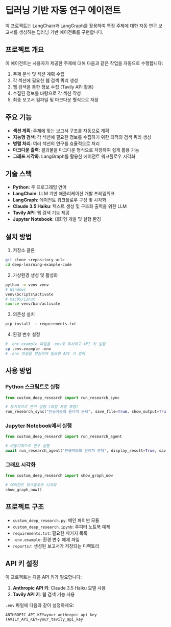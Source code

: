 # 딥러닝 기반 자동 연구 에이전트

이 프로젝트는 LangChain과 LangGraph를 활용하여 특정 주제에 대한 자동 연구 보고서를 생성하는 딥러닝 기반 에이전트를 구현합니다.

## 프로젝트 개요

이 에이전트는 사용자가 제공한 주제에 대해 다음과 같은 작업을 자동으로 수행합니다:

1. 주제 분석 및 섹션 계획 수립
2. 각 섹션에 필요한 웹 검색 쿼리 생성
3. 웹 검색을 통한 정보 수집 (Tavily API 활용)
4. 수집된 정보를 바탕으로 각 섹션 작성
5. 최종 보고서 컴파일 및 마크다운 형식으로 저장

## 주요 기능

- **섹션 계획**: 주제에 맞는 보고서 구조를 자동으로 계획
- **지능형 검색**: 각 섹션에 필요한 정보를 수집하기 위한 최적의 검색 쿼리 생성
- **병렬 처리**: 여러 섹션의 연구를 효율적으로 처리
- **마크다운 출력**: 결과물을 마크다운 형식으로 저장하여 쉽게 활용 가능
- **그래프 시각화**: LangGraph를 활용한 에이전트 워크플로우 시각화

## 기술 스택

- **Python**: 주 프로그래밍 언어
- **LangChain**: LLM 기반 애플리케이션 개발 프레임워크
- **LangGraph**: 에이전트 워크플로우 구성 및 시각화
- **Claude 3.5 Haiku**: 텍스트 생성 및 구조화 출력을 위한 LLM
- **Tavily API**: 웹 검색 기능 제공
- **Jupyter Notebook**: 대화형 개발 및 실행 환경

## 설치 방법

1. 저장소 클론
```bash
git clone <repository-url>
cd deep-learning-example-code
```

2. 가상환경 생성 및 활성화
```bash
python -m venv venv
# Windows
venv\Scripts\activate
# macOS/Linux
source venv/bin/activate
```

3. 의존성 설치
```bash
pip install -r requirements.txt
```

4. 환경 변수 설정
```bash
# .env.example 파일을 .env로 복사하고 API 키 설정
cp .env.example .env
# .env 파일을 편집하여 필요한 API 키 입력
```

## 사용 방법

### Python 스크립트로 실행

```python
from custom_deep_research import run_research_sync

# 동기적으로 연구 실행 (파일 저장 포함)
run_research_sync("인공지능의 윤리적 문제", save_file=True, show_output=True)
```

### Jupyter Notebook에서 실행

```python
from custom_deep_research import run_research_agent

# 비동기적으로 연구 실행
await run_research_agent("인공지능의 윤리적 문제", display_result=True, save_to_file=True)
```

### 그래프 시각화

```python
from custom_deep_research import show_graph_now

# 에이전트 워크플로우 시각화
show_graph_now()
```

## 프로젝트 구조

- `custom_deep_research.py`: 메인 파이썬 모듈
- `custom_deep_research.ipynb`: 주피터 노트북 예제
- `requirements.txt`: 필요한 패키지 목록
- `.env.example`: 환경 변수 예제 파일
- `reports/`: 생성된 보고서가 저장되는 디렉토리

## API 키 설정

이 프로젝트는 다음 API 키가 필요합니다:

1. **Anthropic API 키**: Claude 3.5 Haiku 모델 사용
2. **Tavily API 키**: 웹 검색 기능 사용

`.env` 파일에 다음과 같이 설정하세요:

```
ANTHROPIC_API_KEY=your_anthropic_api_key
TAVILY_API_KEY=your_tavily_api_key
```


